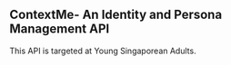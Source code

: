 ## ContextMe- An Identity and Persona Management API 
This API is targeted at Young Singaporean Adults.
